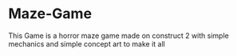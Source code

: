 # Maze-Game
This Game is a horror maze game made on construct 2 with simple mechanics and simple concept art to make it all
